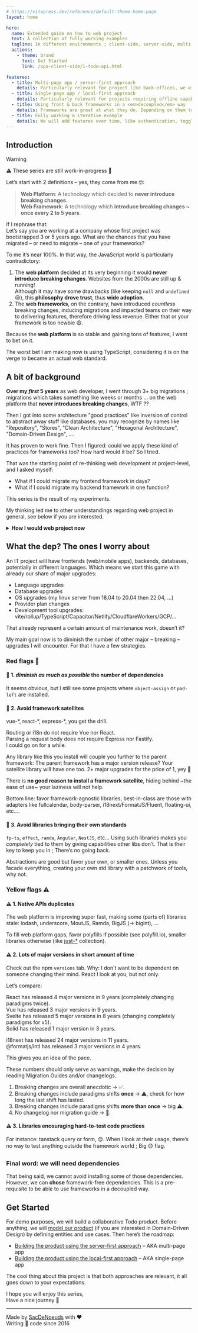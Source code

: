 ```yaml
---
# https://vitepress.dev/reference/default-theme-home-page
layout: home

hero:
  name: Extended guide on how to web project
  text: A collection of fully working examples
  tagline: In different environments ; client-side, server-side, multi-page apps, single-page apps, …
  actions:
    - theme: brand
      text: Get Started
      link: /spa-client-side/1-todo-api.html

features:
  - title: Multi-page app / server-first approach
    details: Particularly relevant for project like back-offices, we will bet into the platform and use shiny HTML/CSS features to enhance user experiences.
  - title: Single-page app / local-first approach
    details: Particularly relevant for projects requiring offline capabilities, we will see how to implement frontend project with <em>decoupled</em> frameworks.
  - title: Using front & back frameworks in a <em>decoupled</em> way
    details: Frameworks are great at what they do. Depending on them to run your business is less so great. Let’s find the sweet spot.
  - title: Fully working & iterative example
    details: We will add features over time, like authentication, toggling a todo, changing its title or deleting it.
---
```


## Introduction

> [!WARNING]
> ⚠️ These series are still work-in-progress 🚧

Let’s start with 2 definitions – yes, they come from me 🤓:

> **Web Platform**: A technology which decided to **never introduce breaking changes**.<br>
> **Web Framework**: A technology which **introduce breaking changes ~ once every 2 to 5 years**.

If I rephrase that:<br>
Let’s say you are working at a company whose first project was bootstrapped 3 or 5 years ago. What are the chances that you have migrated – or need to migrate – one of your frameworks?

To me it’s near 100%. In that way, the JavaScript world is particularly contradictory:

1. The **web platform** decided at its very beginning it would **never introduce breaking changes**. Websites from the 2000s are still up & running!<br>Although it may have some drawbacks (like keeping `null` and `undefined` 😒), this **philosophy drove trust**, thus **wide adoption**.
2. The **web frameworks**, on the contrary, have introduced _countless_ breaking changes, inducing migrations and impacted teams on their way to delivering features, therefore driving less revenue. Either that or your framework is too newbie 😄.

Because the **web platform** is so stable and gaining tons of features, I want to bet on it.

The worst bet I am making now is using TypeScript, considering it is on the verge to became an actual web standard.

## A bit of background

**Over my _first_ 5 years** as web developer, I went through 3+ big migrations ; migrations which takes something like weeks or months … on the web platform that **never introduces breaking changes**, WTF ??

Then I got into some architecture "good practices" like inversion of control to abstract away stuff like databases. you may recognize by names like "Repository", "Stores", "Clean Architecture", "Hexagonal Architecture", "Domain-Driven Design", ….

It has proven to work fine. Then I figured: could we apply these kind of practices for frameworks too? How hard would it be? So I tried.

That was the starting point of re-thinking web development at project-level, and I asked myself:
- What if I could migrate my frontend framework in days?
- What if I could migrate my backend framework in one function?

This series is the result of my experiments.

My thinking led me to other understandings regarding web project in general, see below if you are interested.

<details>
<summary><strong>How I would web project now</strong></summary>

So far, I identified 2 families of web projects: **local-first** and **server-first**.<br>
**Local-first** matches needs for offline capacities, which incidentally allows to port websites to mobile apps – and vice-versa.<br>
**Server-first** matches any other project. Here I am especially finger-pointing back-offices.

Bare in mind that local-first and server-first can also be *combined*. You may have server-first website for a back-office ***and*** a local-first app under a sub-path.<br>
In any case, a unit of business (business rules, domain, …) should exist in one place only: server-side for server-first ; client-side for local-first – you better trust your client devices ⚠️.

> [!NOTE]
> There is a special case for event-sourcing, I will not dig into that for 2 reasons:
> 1. It’s a rabbit hole subject
> 2. It’s – at the moment – way out my league.

I would argue – now – that server-first should be the default.<br>
If I rephrase that: you should have an **extremely good reason** to start a single-page app project, offline needs is one of them.

</details>

## What the dep? The ones I worry about

An IT project will have frontends (web/mobile apps), backends, databases, potentially in different languages. Which means we start this game with already our share of major upgrades:
- Language upgrades
- Database upgrades
- OS upgrades (my linux server from 18.04 to 20.04 then 22.04, …)
- Provider plan changes
- Development tool upgrades: vite/rollup/TypeScript/Capacitor/Netlify/CloudflareWorkers/GCP/…

That already represent a certain amount of maintenance work, doesn’t it?

My main goal now is to diminish the number of other major – breaking – upgrades I will encounter. For that I have a few strategies.

### Red flags 🚩

#### 🚩 1. _diminish as much as possible_ the number of dependencies

It seems obvious, but I still see some projects where `object-assign` or `pad-left` are installed.

#### 🚩 2. Avoid framework satellites

vue-\*, react-\*, express-\*, you get the drill.

Routing or i18n do not require Vue nor React.<br>
Parsing a request body does not require Express nor Fastify.<br>
I could go on for a while.

Any library like this you install will couple you further to the parent framework: The parent framework has a major version release? Your satellite library will have one too. 2+ major upgrades for the price of 1, yey 🙌

There is **no good reason to install a framework satellite**, hiding behind ~the ease of use~ your laziness will not help.

Bottom line: favor framework-agnostic libraries, best-in-class are those with adapters like fullcalendar, body-parser, i18next/FormatJS/Fluent, floating-ui, etc….

#### 🚩 3. Avoid libraries bringing their own standards

`fp-ts`, `effect`, `ramda`, `Angular`, `NestJS`, etc… Using such libraries makes you _completely_ tied to them by giving capabilities other libs don’t. That is their key to keep you in ; There’s no going back.

Abstractions are good but favor your own, or smaller ones. Unless you facade everything, creating your own std library with a patchwork of tools, why not.

### Yellow flags ⚠️

#### ⚠️ 1. Native APIs duplicates

The web platform is improving super fast, making some (parts of) libraries stale: lodash, underscore, MoutJS, Ramda, BigJS (-> bigint), …

To fill web platform gaps, favor polyfills if possible (see polyfill.io), smaller libraries otherwise (like [just-*](https://github.com/angus-c/just) collection).

#### ⚠️ 2. Lots of major versions in short amount of time

Check out the npm `versions` tab. Why: I don't want to be dependent on someone changing their mind. React I look at you, but not only.

Let’s compare:

React has released 4 major versions in 9 years (completely changing paradigms twice).<br>
Vue has released 3 major versions in 9 years.<br>
Svelte has released 5 major versions in 8 years (changing completely paradigms for v5).<br>
Solid has released 1 major version in 3 years.

i18next has released 24 major versions in 11 years.<br>
@formatjs/intl has released 3 major versions in 4 years.<br>

This gives you an idea of the pace.

These numbers should only serve as warnings, make the decision by reading Migration Guides and/or changelogs..

1. Breaking changes are overall anecdotic -> ✅.
2. Breaking changes include paradigms shifts **once** -> ⚠️, check for how long the last shift has lasted.
3. Breaking changes include paradigms shifts **more than once** -> big ⚠️.
4. No changelog nor migration guide -> 🚩.

#### ⚠️ 3. Libraries encouraging hard-to-test code practices

For instance: tanstack query or form, 😒. When I look at their usage, there’s no way to test anything outside the framework world ; Big 🟡 flag.

### Final word: we will need dependencies

That being said, we cannot avoid installing some of those dependencies.
However, we can **chose** framework-free dependencies. This is a pre-requisite to be able to use frameworks in a decoupled way.

## Get Started

For demo purposes, we will build a collaborative Todo product. Before anything, we will [model our product]() (if you are interested in Domain-Driven Design) by defining entities and use cases. Then here’s the roadmap:
- [Building the product using the server-first approach](./server-first/index.md) – AKA multi-page app
- [Building the product using the local-first approach](./spa-client-side/index.md) – AKA single-page app

The cool thing about this project is that both approaches are relevant, it all goes down to your expectations.

I hope you will enjoy this series,<br>
Have a nice journey 👋

---

Made by [SacDeNoeuds](https://github.com/SacDeNoeuds) with ❤️<br>
Writing 🍝 code since 2016
